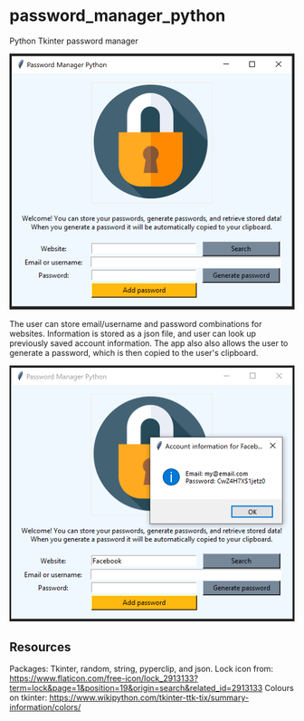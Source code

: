 # password_manager_python
Python Tkinter password manager

![Preview of app](password_manager_preview.png)

The user can store email/username and password combinations for websites.
Information is stored as a json file, and user can look up previously saved account information.
The app also also allows the user to generate a password, which is then copied to the user's clipboard.

![Preview of password retrieval](password_retrieval_preview.png)

## Resources
Packages: Tkinter, random, string, pyperclip, and json.
Lock icon from: https://www.flaticon.com/free-icon/lock_2913133?term=lock&page=1&position=19&origin=search&related_id=2913133
Colours on tkinter: https://www.wikipython.com/tkinter-ttk-tix/summary-information/colors/ 